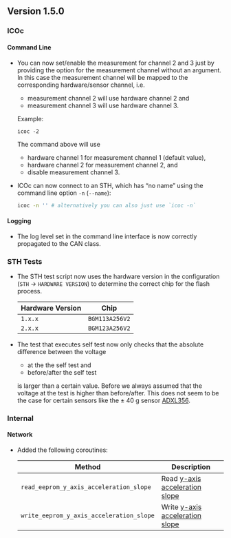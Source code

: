 ## Version 1.5.0

### ICOc

#### Command Line

- You can now set/enable the measurement for channel 2 and 3 just by providing the option for the measurement channel without an argument. In this case the measurement channel will be mapped to the corresponding hardware/sensor channel, i.e.

  - measurement channel 2 will use hardware channel 2 and
  - measurement channel 3 will use hardware channel 3.

  Example:

  ```
  icoc -2
  ```

  The command above will use

  - hardware channel 1 for measurement channel 1 (default value),
  - hardware channel 2 for measurement channel 2, and
  - disable measurement channel 3.

- ICOc can now connect to an STH, which has “no name” using the command line option `-n` (`--name`):

  ```sh
  icoc -n '' # alternatively you can also just use `icoc -n`
  ```

#### Logging

- The log level set in the command line interface is now correctly propagated to the CAN class.

### STH Tests

- The STH test script now uses the hardware version in the configuration (`STH` → `HARDWARE VERSION`) to determine the correct chip for the flash process.

  | Hardware Version | Chip           |
  | ---------------- | -------------- |
  | `1.x.x`          | `BGM113A256V2` |
  | `2.x.x`          | `BGM123A256V2` |

- The test that executes self test now only checks that the absolute difference between the voltage

  - at the the self test and
  - before/after the self test

  is larger than a certain value. Before we always assumed that the voltage at the test is higher than before/after. This does not seem to be the case for certain sensors like the ± 40 g sensor [ADXL356](https://www.analog.com/en/products/adxl356.html).

### Internal

#### Network

- Added the following coroutines:

  | Method                                   | Description                                                                                           |
  | ---------------------------------------- | ----------------------------------------------------------------------------------------------------- |
  | `read_eeprom_y_axis_acceleration_slope`  | Read [y-axis acceleration slope](https://mytoolit.github.io/Documentation/#value:acceleration-slope)  |
  | `write_eeprom_y_axis_acceleration_slope` | Write [y-axis acceleration slope](https://mytoolit.github.io/Documentation/#value:acceleration-slope) |
